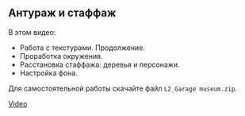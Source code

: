 ## Антураж и стаффаж

В этом видео:

- Работа с текстурами. Продолжение.
- Проработка окружения.
- Расстановка стаффажа: деревья и персонажи.
- Настройка фона.

Для самостоятельной работы скачайте файл `L2_Garage museum.zip`.

[Video](https://player.softculture.cc/embed/RHV/RHV_2.28.03_L2-2_Second_Day)
